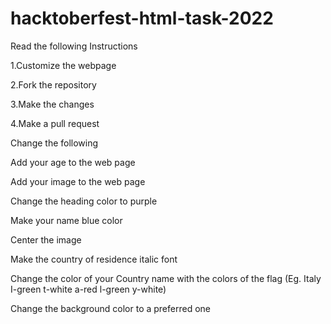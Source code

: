# hacktoberfest-html-task-2022


Read the following Instructions

1.Customize the webpage

2.Fork the repository

3.Make the changes

4.Make a pull request

Change the following

 Add your age to the web page
 
 Add your image to the web page
 
 Change the heading color to purple
 
 Make your name blue color
 
 Center the image
 
 Make the country of residence italic font
 
 Change the color of your Country name with the colors of the flag (Eg. Italy I-green t-white a-red l-green y-white)
 
 Change the background color to a preferred one
 
